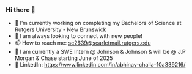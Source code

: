 ### Hi there 👋

- 🔭 I’m currently working on completing my Bachelors of Science at Rutgers University - New Brunswick
- 💬 I am always looking to connect with new people!
- 📫 How to reach me: sc2639@scarletmail.rutgers.edu
- 💼 I am currently a SWE Intern @ Johnson & Johnson & will be @ J.P Morgan & Chase starting June of 2025
- 📄 LinkedIn: https://www.linkedin.com/in/abhinav-challa-10a339216/

<!--
**abhichall/abhichall** is a ✨ _special_ ✨ repository because its `README.md` (this file) appears on your GitHub profile.

Here are some ideas to get you started:

..
- 🤔 I’m looking for help with ...
- 💬 Ask me about ...

- ⚡ Fun fact: ...
-->
